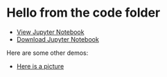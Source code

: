 # Hello from the code folder

- [View Jupyter Notebook](https://github.com/msmattison3/msmattison3.github.io/blob/master/11-0.py)
- [Download Jupyter Notebook](https://github.com/msmattison3/msmattison3.github.io/blob/master/11-0.py)

Here are some other demos:
- [Here is a picture](https://github.com/msmattison3/msmattison3.github.io/blob/master/code/2019-07-25%20(52).png)
